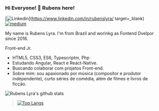 ### Hi Everyone! 👋 Rubens here!


[![Linkedin](https://img.shields.io/badge/-LinkedIn-222222?style=flat-square&logo=Linkedin&logoColor=white&link=https://www.linkedin.com/in/rubenslyra/)](https://www.linkedin.com/in/rubenslyra/ target=_blank)
[![medium](https://aleen42.github.io/badges/src/medium.svg)](https://medium.com/@rubenslyra/?target=_blank)

My name is Rubens Lyra. I'm from Brazil and worinkg as Fontend Dvelpor since 2016.

Front-end Jr.
- HTML5, CSS3, ES6, Typescriptm, Php
- Estudando Angular, React e React-Native.
- Buscando colaborar com projetos Front-end.
- Sobre mim: sou apaxionado por música (compositor e produtor independente), curto séries de comédia, além de filmes e livros de ficção.

<!--
[![GitHub followers](https://img.shields.io/github/followers/EngincanV.svg?style=social&label=Follow&maxAge=2592000)](https://github.com/rvlyra?tab=followers)
-->

![Rubens Lyra's github stats](https://github-readme-stats.vercel.app/api?username=rvlyra&show_icons=true&theme=vue-dark)

> [![Top Langs](https://github-readme-stats.vercel.app/api/top-langs/?username=rvlyra&layout=compact)](https://github.com/anuraghazra/github-readme-stats)


<!--
**💼 Currently working as:** Software Engineering Intern at <a href="https://volosoft.com/" target="_blank"><b>Volosoft</b></a>

**👨🏻‍💻 Currently working on:** 

<code><a href="https://github.com/dotnet/core" target="_blank"><img height="50" src="https://www.vectorlogo.zone/logos/dotnet/dotnet-ar21.svg"></a></code>
<code><a href="https://www.javascript.com/" target="_blank"><img height="50" src="https://www.vectorlogo.zone/logos/javascript/javascript-horizontal.svg"></a></code>
<code><a href="https://microservices.io/" target="_blank"><img height="50" src="https://comunytek.com/wp-content/uploads/2017/03/Microservices.png"></a></code>
<code><a href="https://reactjs.org/" target="_blank"><img height="50" src="https://www.vectorlogo.zone/logos/reactjs/reactjs-ar21.svg"></a></code>
-->



<!--
![EngincanV's github stats](https://github-readme-stats.vercel.app/api?username=EngincanV&show_icons=true&line_height=30)

🌱 Learning all about **Open Source**

⭐️ From [EngincanV](https://github.com/EngincanV)

**rubenslyra/rubenslyra** is a ✨ _special_ ✨ repository because its `README.md` (this file) appears on your GitHub profile.

Here are some ideas to get you started:

- 🔭 I’m currently working on ...
- 🌱 I’m currently learning ...
- 👯 I’m looking to collaborate on ...
- 🤔 I’m looking for help with ...
- 💬 Ask me about ...
- 📫 How to reach me: ...
- 😄 Pronouns: ...
- ⚡ Fun fact: ...
-->   



<!--
**rvlyra/rvlyra** is a ✨ _special_ ✨ repository because its `README.md` (this file) appears on your GitHub profile.

Here are some ideas to get you started:

- 🔭 I’m currently working on ...
- 🌱 I’m currently learning ...
- 👯 I’m looking to collaborate on ...
- 🤔 I’m looking for help with ...
- 💬 Ask me about ...
- 📫 How to reach me: ...
- 😄 Pronouns: ...
- ⚡ Fun fact: ...
-->
